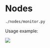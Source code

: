 # Nodes

```bash
./nodes/monitor.py
```

Usage example:

![](https://github.com/PonomarevDA/tools/wiki/assets/monitor_gnss.gif)
